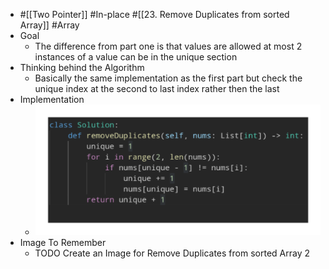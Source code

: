 - #[[Two Pointer]] #In-place #[[23. Remove Duplicates from sorted Array]] #Array
- Goal
	- The difference from part one is that values are allowed at most 2 instances of a value can be in the unique section
- Thinking behind the Algorithm
	- Basically the same implementation as the first part but check the unique index at the second to last index rather then the last
- Implementation
	- ![image.png](../assets/image_1757103560519_0.png)
- Image To Remember
	- TODO Create an Image for Remove Duplicates from sorted Array 2